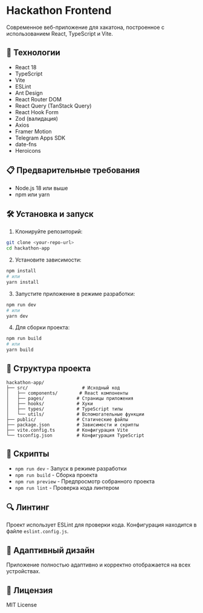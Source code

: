 # Hackathon Frontend

Современное веб-приложение для хакатона, построенное с использованием React, TypeScript и Vite.

## 🚀 Технологии

- React 18
- TypeScript
- Vite
- ESLint
- Ant Design
- React Router DOM
- React Query (TanStack Query)
- React Hook Form
- Zod (валидация)
- Axios
- Framer Motion
- Telegram Apps SDK
- date-fns
- Heroicons

## 📋 Предварительные требования

- Node.js 18 или выше
- npm или yarn

## 🛠 Установка и запуск

1. Клонируйте репозиторий:
```bash
git clone <your-repo-url>
cd hackathon-app
```

2. Установите зависимости:
```bash
npm install
# или
yarn install
```

3. Запустите приложение в режиме разработки:
```bash
npm run dev
# или
yarn dev
```

4. Для сборки проекта:
```bash
npm run build
# или
yarn build
```

## 🔧 Структура проекта

```
hackathon-app/
├── src/                    # Исходный код
│   ├── components/        # React компоненты
│   ├── pages/            # Страницы приложения
│   ├── hooks/            # Хуки
│   ├── types/            # TypeScript типы
│   └── utils/            # Вспомогательные функции
├── public/               # Статические файлы
├── package.json          # Зависимости и скрипты
├── vite.config.ts        # Конфигурация Vite
└── tsconfig.json         # Конфигурация TypeScript
```

## 📝 Скрипты

- `npm run dev` - Запуск в режиме разработки
- `npm run build` - Сборка проекта
- `npm run preview` - Предпросмотр собранного проекта
- `npm run lint` - Проверка кода линтером

## 🔍 Линтинг

Проект использует ESLint для проверки кода. Конфигурация находится в файле `eslint.config.js`.

## 📱 Адаптивный дизайн

Приложение полностью адаптивно и корректно отображается на всех устройствах.

## 📝 Лицензия

MIT License
